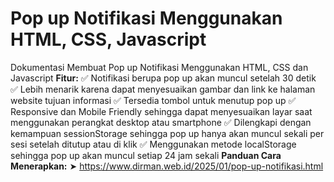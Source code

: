 # Pop up Notifikasi Menggunakan HTML, CSS, Javascript
Dokumentasi Membuat Pop up Notifikasi Menggunakan HTML, CSS dan Javascript
**Fitur:**
✅ Notifikasi berupa pop up akan muncul setelah 30 detik
✅ Lebih menarik karena dapat menyesuaikan gambar dan link ke halaman website tujuan informasi
✅ Tersedia tombol untuk menutup pop up
✅ Responsive dan Mobile Friendly sehingga dapat menyesuaikan layar saat menggunakan perangkat desktop atau smartphone
✅ Dilengkapi dengan kemampuan sessionStorage sehingga pop up hanya akan muncul sekali per sesi setelah ditutup atau di klik
✅ Menggunakan metode localStorage sehingga pop up akan muncul setiap 24 jam sekali
**Panduan Cara Menerapkan:**
➤ https://www.dirman.web.id/2025/01/pop-up-notifikasi.html
